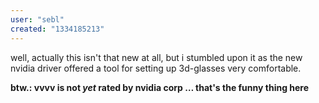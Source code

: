 ```yaml
---
user: "sebl"
created: "1334185213"
---
```


well, actually this isn't that new at all, but i stumbled upon it as the new nvidia driver offered a tool for setting up 3d-glasses very comfortable. 


**btw.: vvvv is not *yet* rated by nvidia corp … that's the funny thing here**

